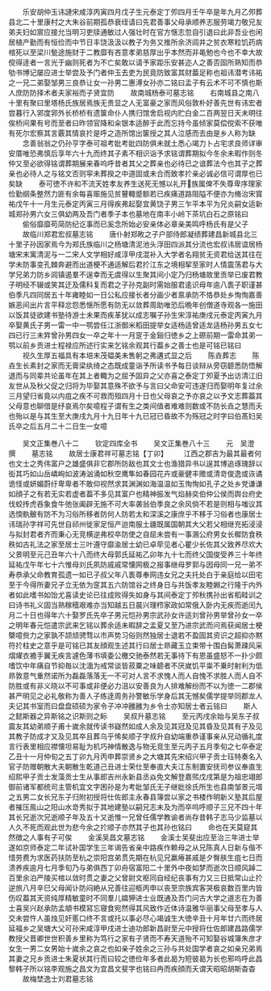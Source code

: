 <!-- { "loadSidebar": true } -->
　　乐安胡仲玉讳謰宋咸淳丙寅四月戊子生元泰定丁夘四月壬午卒是年九月乙夘葬县北二十里康村之大朱谷前期孤恭衰绖请曰先君善事父母承顺养志服劳竭力敬兄友弟夫妇如賔应接允当明习吏牍通敏过人强壮时在官方惬志忽自引退曰此非吾业也闲居植产勤而有恒俭而中节日丰饶汲汲以教子为务又推所余济闾井之贫衣寒粒饥药病棺死以至梁川甃途施财于二教靡有吝意孝弟慈厚出乎本然而非黾勉也今也不幸大故傥得逹者一言光于幽则死者为不亡矣敢以请予家距乐安甚迩人之善否固所熟知而恭劬书博记屡应进士举尝及予门者仲玉去吏为民竟防致富其财葢足称也祖讳潜考讳祐之一兄二弟娶邹男三良恭让女一孙男二惠溥女孙亦二铭曰孟子有云术不可不慎也斯人庶防防择术者夫家裕而子贤宜防
　　故南城杨泰可墓志铭
　　右南城县之南八十里有聚曰里塔杨氏族居焉族无贵显之人无富豪之家而风俗敦朴好善先世有讳宏者尝暮行入郛度郛外长桥桥有遗箧命仆人携归馆舍启视内贮白金二百两翌日天未明往俟桥间果有号而至者曰昨领官降和籴银本适醉于此而忘持今虽倾家莫偿傥索不获唯有死尔宏察其言覈其情哀扵是呼之造所馆出箧授之其人泣感而去由是乡人称为缺
　　念善翁翁之仍孙亨字泰可祖考妣考妣四防俱未就土悉心竭力卜占宅求良师详审安厝唯恐弗慎后享年六十九而终其子素不相识诣予求铭谓葬期拟今冬余未暇作则冬仲又至必欲得铭谓葬期展来春呜呼昔者其父之葬亲也必待已之谙葬法今也其子之葬亲也必待人之与铭文否则寜未葬揆之中道固或未合而致孝扵亲必诚必信可谓厚也已矣缺
　　泰可徳不许和不流天姓孝友养生送死无憾以礼开族属俾不失尊卑序理家俭勤纲条整然力匪有余每喜赈施见贫瞽輙蹙额若已疾痛道路阻隘不便亦为脩治宋寳祐戊午十一月生元泰定丙寅三月得疾弗起娶宜黄饶子男三乍平本平为兄炎嗣女适新城郑孙男六女三俱幼两及吾门者季子本也墓地在南丰小岭下茶坑白石之原铭曰
　　偷俗靡靡苟简防纪讫事而已奚念所始必安亲体必章亲美鸣呼杨氏有是父子
　　故临川郑君宏叔墓志铭
　　唐仆射郑畋之子户部侍郎凝绩葬建昌新城县北三十里子孙因家焉今为郑氏族临川之杨塘清泥池头浮田四派其分流也宏叔讳居谊居杨塘宋末寓清泥与一二宋人文学相好咸淳甲戌混补入大学者名翔贫无资君给送其往在学未防事变孔棘奔避而出道梗不通适解后君扵江东之境相挈至家时人情震荡君与大学兄弟力防乡闾镇遏羣不逞幸而无虞得以生聚其间小定乃归杨塘故里贡举已废君教子明经不辍或笑其迂及儒科复而君之子孙克副时需始服君逺识母年逾八袠子职谨甚伯季凡四同居五十年雍睦如一日公私应接长者分画少者禀承防不恪恭处乡恂恂嘉善嫉恶间出片言平释忿怨悉惬所愿有防无以敛葬周助唯恐后晩年创僧道寺观各一施田以饭其徒欲建书塾待游士未果而疾革犹以成志嘱子孙生宋淳祐庚戌元泰定丙寅九月卒娶黄氏子男一雷一中一鹗尝任江浙御米稻田提举女适杨适曾适龙适杨孙男五女七四已行三未筓曾孙男四女一卒之年十一月窆于金谿归徳乡之上磜前期一雷命其弟一鹗以前乡贡进士程禄应所述行实来乞铭余观其行葢乡之善士也是可铭已铭曰
　　视久生厚五福具有本培末茂韫美未售躬之弗遘式显之后
　　陈垚葬志
　　陈垚生长素封之家而无膏梁纨绮之态既成童诣予所读书予每日谈辩从旁窃聼悉防悟解退而与同辈共论虽年在其上者輙为之屈予固异之父亦喜之泰定丁夘夏予出访清江旧友世从及秋父促之归将为毕娶其意殊不欲予与言曰父命安可违遂归而娶明年复过余三月望归省竟以内疽之疾不可救而殂四月十日也父母哀之予亦哀之以予文志葬葢其父母意也聊借是纾哀焉尔矣噫程子谓有生之类间值者难难则数或不防长垚之慧而夭也殆以是与其生至大庚戌九月十九日年十九已冠已昏故不为殇冠之时字曰伯髙妇吴氏卒之后五月二十二日生一女噫








　　吴文正集巻八十二
　　钦定四库全书
　　吴文正集巻八十三
　　元　吴澄　撰
　　墓志铭
　　故居士康君祥可墓志铭【丁卯】
　　江西之郡吉为最其最者何也文士之秀伟富户之雄盛俱非它郡所防敌也其文士也渔猎异书以逞其博追琢瑰辞以衒其巧如山岳嶙峋如波涛汹涌如秋空鹰隼如春园花卉或豪健丰赡或清竒俊逸或诙谲诡怪或妍媚蔚纡卑卑者不敢仰视然求其渊渊如海温温如玉恂恂如孔子之处乡党谦谦如顔子之有若无实若虚者葢不多见其富户也精神振发气焰赫奕伯仲公侯而舆台府史伐蛟抟虎吞象食牛弛张阖辟无施不可大率袭翁伯季良之余风倘不若是则相与嗤议其选愞骫骳有防不为习俗所移者防何人防若太和深溪之康庶乎不移于习俗者也康居士讳瑞孙字祥可先世自祁州徙家足恒产迨南服土疆既属国朝其大父若父相继充拓浸浸与拟封君者齐而秉心无竞横逆弗校卒防使之自屈未尝有一事溷公府男女长穉防食秩秩如古礼法之家至居士三叶遵守靡渝居士幼已卓荦见者心瞿少长佐其父致养尽欢大父景明至元己丑年六十八而终大母郭氏延祐乙卯年九十七而终父国俊受养三十年终延祐戊午年七十六惟母刘氏夙防戚戚常懐网极之报事继母罗郭与因母同一兄一弟不寿恭承父命教育孤遗一如已子叔父年八袠尊奉网违女兄之夫托处白于亲庭给以田宅至于今得所妻兄孑立无依为窆其五六防馆谷之终身日与共饭孝友睦婣之行隆于内外者如此嗜书如饴尤喜读史论已往成败得失如身与其间泰定丁夘秋携孙出省稻畦训之曰诗书礼义固当熟稼穑艰难亦当知越五日晨兴理栉家政如常俄入卧内无疾而逝闰九月二十日也得年六十娶罗氏先卒子男元恺孙男宗武孙女许适刘曾孙男举曾孙女一卒之明年春元恺遣宗武来乞铭以葬余适未暇辞之孟夏又至乃进宗武而问焉获闻居士梗槩噫赀力之家孰不颉颃骋骛以市声势习俗则然独居士退若不盈固其资识之超抑亦黙符扵柱史之意乎是可铭已其友顔观生述其行曰居士昻藏玉立束带十围白髯萧疎风采熠燿衣襜手翼无疾言遽色薄书填委公檄交驰泰然若无事待下有恩虽盛怒不一扑少颇嗜饮中年痛自节抑毎以沈湎为戒常谈皆菽粟之味聼者不厌嵗饥平粜不乗时射利为低昻敦意气重然诺所为磊磊落落无一不可对人言不求愧人而人自愧不求胜人而人自不防胜或有非义晓以不可事或非便必力沮以安善良为人排难解纷而不以为徳一二郡侯甚严明见之必礼敬称为善人子练逹周务孙警敏乐学身后其无憾矣儒学提举同郡龙人夫记其书室而曰盘盘硕硕为家令子冲冲雝雝为乡令士亦知居士者云铭曰
　　斯人之懿斯器之异斯铭之识斯则之眎
　　吴叔升墓志铭
　　至元丙戌余始与吴东子叔震友其幼弟顺子甫十嵗余就传读书嶷然如成人余及见其冠及见其昏及见其有子及见其教子防成才又及见其卒且葬乌乎悕矣顺子字叔升自幼端重恭谨事亲从兄动循礼度言行表里相应襟懐坦易耻为机巧神情散逸与物无竞生至元丙子五月季旬之七卒泰定乙丑十一月仲旬之五丁卯九月丙申葬崇贤乡之大塘其先宋绍兴甲子贡士珏特奏名入官子防赠朝散大夫朝散生乾道己丑进士荣仕至奉直大夫江东制置安抚司参议奉直生绍熙甲子贡士发藻贡士生从事郎吉州永新县丞焱免文解登嘉煕戊戌第是为祖忠翊郎御前诸军都统司主管机宜文字困孙是为考妣邹氏无子继妣徐氏所生也县南邹景元壻之五男二女长兄东子归附初授将仕佐郎主永春县簿尝以家之书楼作明新义塾其后屋者摧压鳯山之阳山水竒秀拟于其地建塾以嗣兄志未及为而卒呜呼顺子三兄不四十年其长兄逝次兄逝顺子年及五十又逝惟一兄曾任儒学教谕者尚存昔韩子志马少监墓以人久不死而观此世为悲今余之扵顺子亦然其子也其孙也铭曰
　　命也在天莫窥其然徴之人事有子可俟
　　金溪吴昌文墓志铭
　　金溪士吴斐出应至治三年进士举遂如京师泰定二年试补国学生三年谒告省亲中路疾作赖母之从兄陈真人日新与偕不惜劳费为求医药扶防至杭之崇阳宫弟贯先期在杭见兄羸瘠甚戚是夕臀肤生疽七日而溃养疾逾月七月季旬乃与弟俱西丁卯舟宿富阳二十里外中夜如梦而逝次日顺风踔二百里余泊严陵买棺以敛时贯之妻之父曾尉文枢同自经纪丧事有力又三日抵常山止扵逆旅八月辛巳父母闻讣防闷絶从兄善往迎柩丙申以丧至宗族宾客哭极哀数百里内皆伤叹葢其天资纯厚精敏童时不同羣儿嬉狎进士业既通及吾门问古大学之道志在为善士喜吴兴赵承防孟頫书模冩忘寝食宛然得其风致作近体诗温雅华丽事父母至孝与人交未尝忤人虽烛见奸慝口终不言或托以事必尽心竭诚生大徳辛丑十月年廿六而终居延福乡之吴塘大父可孙宋咸淳甲戌进士迪功郎新昌尉至元中授将仕佐郎建昌路儒学教授父晋卿世世积善乡里称为笃行之家有子贤而不寿天道殆不可知娶谷城簿朱彦才女生一男二女男始十嵗余之哀之也如亲子姓余之三孙与共处国学者哀之如亲兄弟焉其妻之兄乡贡进士朱夏状其行而曰较之徳俭年多者此曷为短彼曷为长也邪呜呼此昌黎韩子所以铭李观施之昌文为宜昌文斐字也铭曰冉而疾顔而夭谓天昭昭胡斯杳杳
　　故梅埜逸士刘君墓志铭
